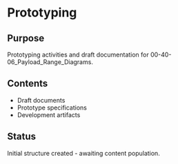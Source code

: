 # Prototyping

## Purpose
Prototyping activities and draft documentation for 00-40-06_Payload_Range_Diagrams.

## Contents
- Draft documents
- Prototype specifications
- Development artifacts

## Status
Initial structure created - awaiting content population.
